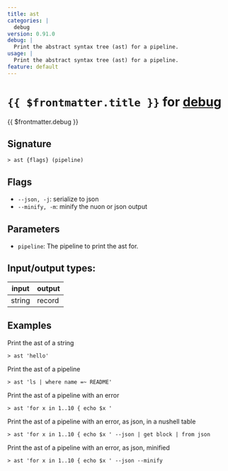 ```yaml
---
title: ast
categories: |
  debug
version: 0.91.0
debug: |
  Print the abstract syntax tree (ast) for a pipeline.
usage: |
  Print the abstract syntax tree (ast) for a pipeline.
feature: default
---
```

<!-- This file is automatically generated. Please edit the command in https://github.com/nushell/nushell instead. -->

# `{{ $frontmatter.title }}` for [debug](/commands/categories/debug.md)

<div class='command-title'>{{ $frontmatter.debug }}</div>

## Signature

```> ast {flags} (pipeline)```

## Flags

 -  `--json, -j`: serialize to json
 -  `--minify, -m`: minify the nuon or json output

## Parameters

 -  `pipeline`: The pipeline to print the ast for.


## Input/output types:

| input  | output |
| ------ | ------ |
| string | record |

## Examples

Print the ast of a string
```nu
> ast 'hello'

```

Print the ast of a pipeline
```nu
> ast 'ls | where name =~ README'

```

Print the ast of a pipeline with an error
```nu
> ast 'for x in 1..10 { echo $x '

```

Print the ast of a pipeline with an error, as json, in a nushell table
```nu
> ast 'for x in 1..10 { echo $x ' --json | get block | from json

```

Print the ast of a pipeline with an error, as json, minified
```nu
> ast 'for x in 1..10 { echo $x ' --json --minify

```
